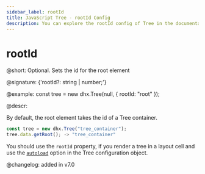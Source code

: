```yaml
---
sidebar_label: rootId
title: JavaScript Tree - rootId Config 
description: You can explore the rootId config of Tree in the documentation of the DHTMLX JavaScript UI library. Browse developer guides and API reference, try out code examples and live demos, and download a free 30-day evaluation version of DHTMLX Suite.
---
```


# rootId

@short: Optional. Sets the id for the root element

@signature: {'rootId?: string | number;'}

@example:
const tree = new dhx.Tree(null, {
    rootId: "root"
});

@descr:

By default, the root element takes the id of a Tree container.

~~~js
const tree = new dhx.Tree("tree_container");
tree.data.getRoot(); -> "tree_container"
~~~

You should use the `rootId` property, if you render a tree in a layout cell and use the [`autoload`](/tree/api/tree_autoload_config/) option in the Tree configuration object. 



@changelog: added in v7.0
